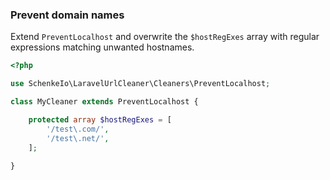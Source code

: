 
### Prevent domain names

Extend `PreventLocalhost` and overwrite the `$hostRegExes` array with regular 
expressions matching unwanted hostnames.

```php
<?php

use SchenkeIo\LaravelUrlCleaner\Cleaners\PreventLocalhost;

class MyCleaner extends PreventLocalhost {

    protected array $hostRegExes = [
        '/test\.com/',
        '/test\.net/',
    ];
    
}

```
